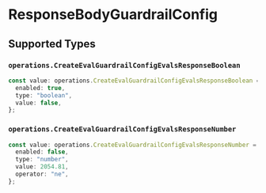 # ResponseBodyGuardrailConfig


## Supported Types

### `operations.CreateEvalGuardrailConfigEvalsResponseBoolean`

```typescript
const value: operations.CreateEvalGuardrailConfigEvalsResponseBoolean = {
  enabled: true,
  type: "boolean",
  value: false,
};
```

### `operations.CreateEvalGuardrailConfigEvalsResponseNumber`

```typescript
const value: operations.CreateEvalGuardrailConfigEvalsResponseNumber = {
  enabled: false,
  type: "number",
  value: 2054.81,
  operator: "ne",
};
```

